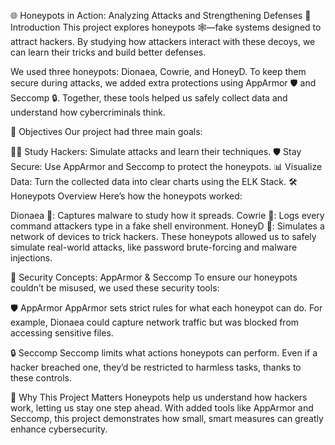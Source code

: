 🌐 Honeypots in Action: Analyzing Attacks and Strengthening Defenses
👋 Introduction
This project explores honeypots 🕸️—fake systems designed to attract hackers. By studying how attackers interact with these decoys, we can learn their tricks and build better defenses.

We used three honeypots: Dionaea, Cowrie, and HoneyD. To keep them secure during attacks, we added extra protections using AppArmor 🛡️ and Seccomp 🔒. Together, these tools helped us safely collect data and understand how cybercriminals think.

🎯 Objectives
Our project had three main goals:

🕵️‍♂️ Study Hackers: Simulate attacks and learn their techniques.
🛡️ Stay Secure: Use AppArmor and Seccomp to protect the honeypots.
📊 Visualize Data: Turn the collected data into clear charts using the ELK Stack.
🛠️ Honeypots Overview
Here’s how the honeypots worked:

Dionaea 🐙: Captures malware to study how it spreads.
Cowrie 🐚: Logs every command attackers type in a fake shell environment.
HoneyD 🐝: Simulates a network of devices to trick hackers.
These honeypots allowed us to safely simulate real-world attacks, like password brute-forcing and malware injections.

🔐 Security Concepts: AppArmor & Seccomp
To ensure our honeypots couldn’t be misused, we used these security tools:

🛡️ AppArmor
AppArmor sets strict rules for what each honeypot can do. For example, Dionaea could capture network traffic but was blocked from accessing sensitive files.

🔒 Seccomp
Seccomp limits what actions honeypots can perform. Even if a hacker breached one, they’d be restricted to harmless tasks, thanks to these controls.

🌟 Why This Project Matters
Honeypots help us understand how hackers work, letting us stay one step ahead. With added tools like AppArmor and Seccomp, this project demonstrates how small, smart measures can greatly enhance cybersecurity.

